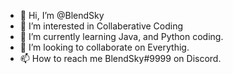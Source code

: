 - 👋 Hi, I’m @BlendSky
- 👀 I’m interested in Collaberative Coding
- 🌱 I’m currently learning Java, and Python coding.
- 💞️ I’m looking to collaborate on Everythig.
- 📫 How to reach me BlendSky#9999 on Discord.

<!---
BlendSky/BlendSky is a ✨ special ✨ repository because its `README.md` (this file) appears on your GitHub profile.
You can click the Preview link to take a look at your changes.
--->
